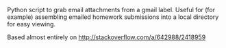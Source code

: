Python script to grab email attachments from a gmail label.
Useful for (for example) assembling emailed homework submissions
into a local directory for easy viewing.

Based almost entirely on http://stackoverflow.com/a/642988/2418959

